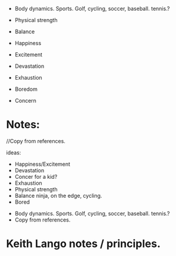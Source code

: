 - Body dynamics. Sports. Golf, cycling, soccer, baseball. tennis.?  
- Physical strength
- Balance

- Happiness
- Excitement
- Devastation

- Exhaustion
- Boredom
- Concern



# Notes:
//Copy from references.

ideas:

- Happiness/Excitement
- Devastation
- Concer
for a kid?
- Exhaustion
- Physical strength
- Balance
ninja, on the edge, cycling.
- Bored
+ Body dynamics. Sports. Golf, cycling, soccer, baseball. tennis.?  
+ Copy from references.


# Keith Lango notes / principles.
